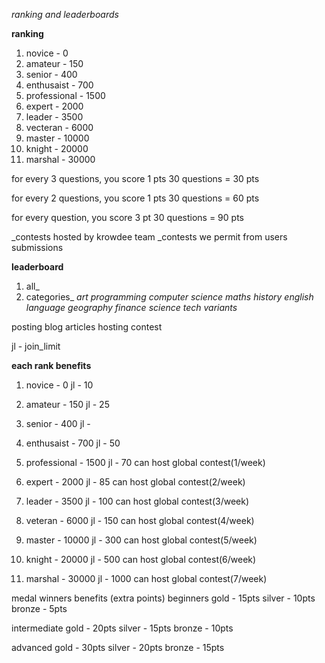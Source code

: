 _ranking and leaderboards_

**ranking**

1. novice - 0
2. amateur - 150
3. senior - 400
4. enthusaist - 700
5. professional - 1500
6. expert - 2000
7. leader - 3500
8. vecteran - 6000
9. master - 10000
10. knight - 20000
11. marshal - 30000

<!-- beginners -->

for every 3 questions, you score 1 pts
30 questions = 30 pts

<!-- intermediate -->

for every 2 questions, you score 1 pts
30 questions = 60 pts

<!-- advanced -->

for every question, you score 3 pt
30 questions = 90 pts

<!-- rankings and leaderboard are due to -->

\_contests hosted by krowdee team
\_contests we permit from users submissions

**leaderboard**

1. all\_
2. categories\_
   _art_
   _programming_
   _computer science_
   _maths_
   _history_
   _english language_
   _geography_
   _finance_
   _science_
   _tech_
   _variants_

posting blog articles
hosting contest

jl - join_limit

**each rank benefits**

1. novice - 0
   jl - 10

2. amateur - 150
   jl - 25

3. senior - 400
   jl -

4. enthusaist - 700
   jl - 50

5. professional - 1500
   jl - 70
   can host global contest(1/week)

6. expert - 2000
   jl - 85
   can host global contest(2/week)

7. leader - 3500
   jl - 100
   can host global contest(3/week)

8. veteran - 6000
   jl - 150
   can host global contest(4/week)

9. master - 10000
   jl - 300
   can host global contest(5/week)

10. knight - 20000
    jl - 500
    can host global contest(6/week)

11. marshal - 30000
    jl - 1000
    can host global contest(7/week)

medal winners benefits (extra points)
beginners
gold - 15pts
silver - 10pts
bronze - 5pts

intermediate
gold - 20pts
silver - 15pts
bronze - 10pts

advanced
gold - 30pts
silver - 20pts
bronze - 15pts
